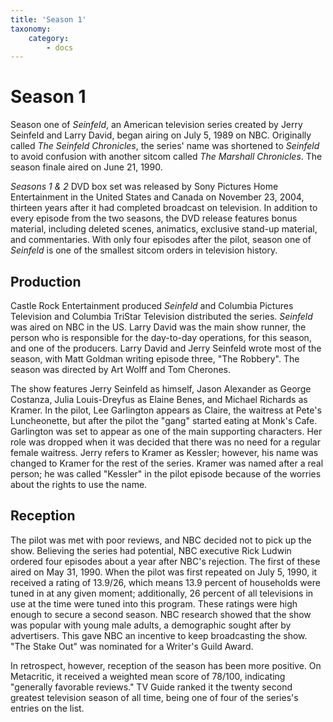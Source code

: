 ```yaml
---
title: 'Season 1'
taxonomy:
    category:
        - docs
---
```


# Season 1  

Season one of _Seinfeld_, an American television series created by Jerry Seinfeld and Larry David, began airing on July 5, 1989 on NBC. Originally called _The Seinfeld Chronicles_, the series' name was shortened to _Seinfeld_ to avoid confusion with another sitcom called _The Marshall Chronicles_. The season finale aired on June 21, 1990.

_Seasons 1 & 2_ DVD box set was released by Sony Pictures Home Entertainment in the United States and Canada on November 23, 2004, thirteen years after it had completed broadcast on television. In addition to every episode from the two seasons, the DVD release features bonus material, including deleted scenes, animatics, exclusive stand-up material, and commentaries. With only four episodes after the pilot, season one of _Seinfeld_ is one of the smallest sitcom orders in television history.

## Production

Castle Rock Entertainment produced _Seinfeld_ and Columbia Pictures Television and Columbia TriStar Television distributed the series. _Seinfeld_ was aired on NBC in the US. Larry David was the main show runner, the person who is responsible for the day-to-day operations, for this season, and one of the producers. Larry David and Jerry Seinfeld wrote most of the season, with Matt Goldman writing episode three, "The Robbery". The season was directed by Art Wolff and Tom Cherones.

The show features Jerry Seinfeld as himself, Jason Alexander as George Costanza, Julia Louis-Dreyfus as Elaine Benes, and Michael Richards as Kramer. In the pilot, Lee Garlington appears as Claire, the waitress at Pete's Luncheonette, but after the pilot the "gang" started eating at Monk's Cafe. Garlington was set to appear as one of the main supporting characters. Her role was dropped when it was decided that there was no need for a regular female waitress. Jerry refers to Kramer as Kessler; however, his name was changed to Kramer for the rest of the series. Kramer was named after a real person; he was called "Kessler" in the pilot episode because of the worries about the rights to use the name.


## Reception

The pilot was met with poor reviews, and NBC decided not to pick up the show. Believing the series had potential, NBC executive Rick Ludwin ordered four episodes about a year after NBC's rejection. The first of these aired on May 31, 1990. When the pilot was first repeated on July 5, 1990, it received a rating of 13.9/26, which means 13.9 percent of households were tuned in at any given moment; additionally, 26 percent of all televisions in use at the time were tuned into this program. These ratings were high enough to secure a second season. NBC research showed that the show was popular with young male adults, a demographic sought after by advertisers. This gave NBC an incentive to keep broadcasting the show. "The Stake Out" was nominated for a Writer's Guild Award.

In retrospect, however, reception of the season has been more positive. On Metacritic, it received a weighted mean score of 78/100, indicating "generally favorable reviews." TV Guide ranked it the twenty second greatest television season of all time, being one of four of the series's entries on the list.
